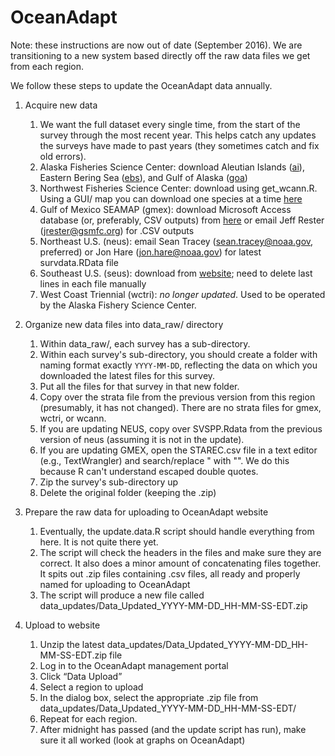 # OceanAdapt
Note: these instructions are now out of date (September 2016). We are transitioning to a new system based directly off the raw data files we get from each region.

We follow these steps to update the OceanAdapt data annually.

1. Acquire new data
   1. We want the full dataset every single time, from the start of the survey through the most recent year. This helps catch any updates the surveys have made to past years (they sometimes catch and fix old errors). 
   2. Alaska Fisheries Science Center: download Aleutian Islands ([ai](http://www.afsc.noaa.gov/RACE/groundfish/survey_data/default.htm)), Eastern Bering Sea ([ebs](http://www.afsc.noaa.gov/RACE/groundfish/survey_data/default.htm)), and Gulf of Alaska ([goa](http://www.afsc.noaa.gov/RACE/groundfish/survey_data/default.htm))
   3. Northwest Fisheries Science Center: download using get_wcann.R. Using a GUI/ map you can download one species at a time [here](https://www.nwfsc.noaa.gov/data/)
   4. Gulf of Mexico SEAMAP (gmex): download Microsoft Access database (or, preferably, CSV outputs) from [here](http://seamap.gsmfc.org/) or email Jeff Rester (<jrester@gsmfc.org>) for .CSV outputs
   5. Northeast U.S. (neus): email Sean Tracey (<sean.tracey@noaa.gov>, preferred) or Jon Hare (<jon.hare@noaa.gov>) for latest survdata.RData file
   6. Southeast U.S. (seus): download from [website](https://www2.dnr.sc.gov/seamap/Account/LogOn?ReturnUrl=%2fseamap%2fReports); need to delete last lines in each file manually
   7. West Coast Triennial (wctri): *no longer updated*. Used to be operated by the Alaska Fishery Science Center.

2. Organize new data files into data_raw/ directory
   1. Within data_raw/, each survey has a sub-directory. 
   2. Within each survey's sub-directory, you should create a folder with naming format exactly `YYYY-MM-DD`, reflecting the data on which you downloaded the latest files for this survey.
   3. Put all the files for that survey in that new folder.
   4. Copy over the strata file from the previous version from this region (presumably, it has not changed). There are no strata files for gmex, wctri, or wcann.
   5. If you are updating NEUS, copy over SVSPP.Rdata from the previous version of neus (assuming it is not in the update).
   6. If you are updating GMEX, open the STAREC.csv file in a text editor (e.g., TextWrangler) and search/replace \" with "". We do this because R can't understand escaped double quotes.
   6. Zip the survey's sub-directory up
   7. Delete the original folder (keeping the .zip)

3. Prepare the raw data for uploading to OceanAdapt website
   1. Eventually, the update.data.R script should handle everything from here. It is not quite there yet.
   2. The script will check the headers in the files and make sure they are correct. It also does a minor amount of concatenating files together. It spits out .zip files containing .csv files, all ready and properly named for uploading to OceanAdapt
   3. The script will produce a new file called data_updates/Data_Updated_YYYY-MM-DD_HH-MM-SS-EDT.zip

4. Upload to website
   1. Unzip the latest data_updates/Data_Updated_YYYY-MM-DD_HH-MM-SS-EDT.zip file
   2. Log in to the OceanAdapt management portal
   3. Click “Data Upload”
   4. Select a region to upload
   5. In the dialog box, select the appropriate .zip file from data_updates/Data_Updated_YYYY-MM-DD_HH-MM-SS-EDT/
   6. Repeat for each region.
   7. After midnight has passed (and the update script has run), make sure it all worked (look at graphs on OceanAdapt)
